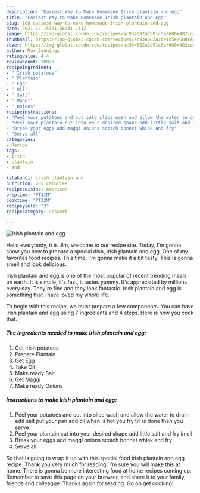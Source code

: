 ```yaml
---
description: "Easiest Way to Make Homemade Irish plantain and egg"
title: "Easiest Way to Make Homemade Irish plantain and egg"
slug: 108-easiest-way-to-make-homemade-irish-plantain-and-egg
date: 2021-12-15T21:36:31.113Z
image: https://img-global.cpcdn.com/recipes/ac934682a1b91c5e/680x482cq70/irish-plantain-and-egg-recipe-main-photo.jpg
thumbnail: https://img-global.cpcdn.com/recipes/ac934682a1b91c5e/680x482cq70/irish-plantain-and-egg-recipe-main-photo.jpg
cover: https://img-global.cpcdn.com/recipes/ac934682a1b91c5e/680x482cq70/irish-plantain-and-egg-recipe-main-photo.jpg
author: Max Jennings
ratingvalue: 4.4
reviewcount: 18020
recipeingredient:
- " Irish potatoes"
- " Plantain"
- " Egg"
- " Oil"
- " Salt"
- " Maggi"
- " Onions"
recipeinstructions:
- "Peel your potatoes and cut into slice wash and allow the water to drain add salt put your pan add oil when is hot you fry till is done then you serve"
- "Peel your plantain cut into your desired shape add little salt and fry in oil"
- "Break your eggs add maggi onions scotch bonnet whisk and fry"
- "Serve all"
categories:
- Recipe
tags:
- irish
- plantain
- and

katakunci: irish plantain and 
nutrition: 205 calories
recipecuisine: American
preptime: "PT31M"
cooktime: "PT32M"
recipeyield: "3"
recipecategory: Dessert

---
```



![Irish plantain and egg](https://img-global.cpcdn.com/recipes/ac934682a1b91c5e/680x482cq70/irish-plantain-and-egg-recipe-main-photo.jpg)

Hello everybody, it is Jim, welcome to our recipe site. Today, I'm gonna show you how to prepare a special dish, irish plantain and egg. One of my favorites food recipes. This time, I'm gonna make it a bit tasty. This is gonna smell and look delicious.



Irish plantain and egg is one of the most popular of recent trending meals on earth. It is simple, it's fast, it tastes yummy. It's appreciated by millions every day. They're fine and they look fantastic. Irish plantain and egg is something that I have loved my whole life.


To begin with this recipe, we must prepare a few components. You can have irish plantain and egg using 7 ingredients and 4 steps. Here is how you cook that.

<!--inarticleads1-->

##### The ingredients needed to make Irish plantain and egg:

1. Get  Irish potatoes
1. Prepare  Plantain
1. Get  Egg
1. Take  Oil
1. Make ready  Salt
1. Get  Maggi
1. Make ready  Onions




<!--inarticleads2-->

##### Instructions to make Irish plantain and egg:

1. Peel your potatoes and cut into slice wash and allow the water to drain add salt put your pan add oil when is hot you fry till is done then you serve
1. Peel your plantain cut into your desired shape add little salt and fry in oil
1. Break your eggs add maggi onions scotch bonnet whisk and fry
1. Serve all




So that is going to wrap it up with this special food irish plantain and egg recipe. Thank you very much for reading. I'm sure you will make this at home. There is gonna be more interesting food at home recipes coming up. Remember to save this page on your browser, and share it to your family, friends and colleague. Thanks again for reading. Go on get cooking!
